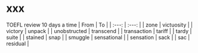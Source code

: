 # xxx
TOEFL
review 10 days a time
| From | To |
| :---: | :---: |
| zone | victuosity |
| victory | unpack |
| unobstructed | transcend |
| transaction | tariff |
| tardy | suite |
| stained | snap |
| smuggle | sensational |
| sensation | sack |
| sac | residual |

